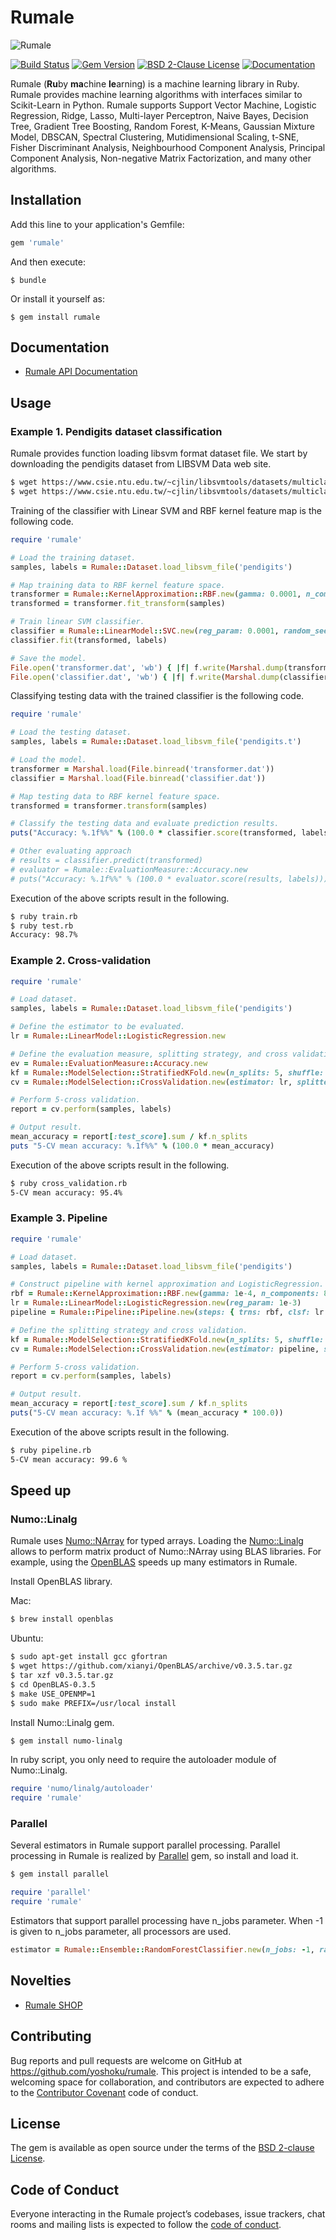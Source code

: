 # Rumale

![Rumale](https://dl.dropboxusercontent.com/s/joxruk2720ur66o/rumale_header_400.png)

[![Build Status](https://github.com/yoshoku/rumale/workflows/build/badge.svg)](https://github.com/yoshoku/rumale/actions?query=workflow%3Abuild)
[![Gem Version](https://badge.fury.io/rb/rumale.svg)](https://badge.fury.io/rb/rumale)
[![BSD 2-Clause License](https://img.shields.io/badge/License-BSD%202--Clause-orange.svg)](https://github.com/yoshoku/rumale/blob/master/LICENSE.txt)
[![Documentation](https://img.shields.io/badge/api-reference-blue.svg)](https://yoshoku.github.io/rumale/doc/)

Rumale (**Ru**by **ma**chine **le**arning) is a machine learning library in Ruby.
Rumale provides machine learning algorithms with interfaces similar to Scikit-Learn in Python.
Rumale supports Support Vector Machine,
Logistic Regression, Ridge, Lasso,
Multi-layer Perceptron,
Naive Bayes, Decision Tree, Gradient Tree Boosting, Random Forest,
K-Means, Gaussian Mixture Model, DBSCAN, Spectral Clustering,
Mutidimensional Scaling, t-SNE,
Fisher Discriminant Analysis, Neighbourhood Component Analysis,
Principal Component Analysis, Non-negative Matrix Factorization,
and many other algorithms.

## Installation

Add this line to your application's Gemfile:

```ruby
gem 'rumale'
```

And then execute:

    $ bundle

Or install it yourself as:

    $ gem install rumale

## Documentation

- [Rumale API Documentation](https://yoshoku.github.io/rumale/doc/)

## Usage

### Example 1. Pendigits dataset classification

Rumale provides function loading libsvm format dataset file.
We start by downloading the pendigits dataset from LIBSVM Data web site.

```bash
$ wget https://www.csie.ntu.edu.tw/~cjlin/libsvmtools/datasets/multiclass/pendigits
$ wget https://www.csie.ntu.edu.tw/~cjlin/libsvmtools/datasets/multiclass/pendigits.t
```

Training of the classifier with Linear SVM and RBF kernel feature map is the following code.

```ruby
require 'rumale'

# Load the training dataset.
samples, labels = Rumale::Dataset.load_libsvm_file('pendigits')

# Map training data to RBF kernel feature space.
transformer = Rumale::KernelApproximation::RBF.new(gamma: 0.0001, n_components: 1024, random_seed: 1)
transformed = transformer.fit_transform(samples)

# Train linear SVM classifier.
classifier = Rumale::LinearModel::SVC.new(reg_param: 0.0001, random_seed: 1)
classifier.fit(transformed, labels)

# Save the model.
File.open('transformer.dat', 'wb') { |f| f.write(Marshal.dump(transformer)) }
File.open('classifier.dat', 'wb') { |f| f.write(Marshal.dump(classifier)) }
```

Classifying testing data with the trained classifier is the following code.

```ruby
require 'rumale'

# Load the testing dataset.
samples, labels = Rumale::Dataset.load_libsvm_file('pendigits.t')

# Load the model.
transformer = Marshal.load(File.binread('transformer.dat'))
classifier = Marshal.load(File.binread('classifier.dat'))

# Map testing data to RBF kernel feature space.
transformed = transformer.transform(samples)

# Classify the testing data and evaluate prediction results.
puts("Accuracy: %.1f%%" % (100.0 * classifier.score(transformed, labels)))

# Other evaluating approach
# results = classifier.predict(transformed)
# evaluator = Rumale::EvaluationMeasure::Accuracy.new
# puts("Accuracy: %.1f%%" % (100.0 * evaluator.score(results, labels)))
```

Execution of the above scripts result in the following.

```bash
$ ruby train.rb
$ ruby test.rb
Accuracy: 98.7%
```

### Example 2. Cross-validation

```ruby
require 'rumale'

# Load dataset.
samples, labels = Rumale::Dataset.load_libsvm_file('pendigits')

# Define the estimator to be evaluated.
lr = Rumale::LinearModel::LogisticRegression.new

# Define the evaluation measure, splitting strategy, and cross validation.
ev = Rumale::EvaluationMeasure::Accuracy.new
kf = Rumale::ModelSelection::StratifiedKFold.new(n_splits: 5, shuffle: true, random_seed: 1)
cv = Rumale::ModelSelection::CrossValidation.new(estimator: lr, splitter: kf, evaluator: ev)

# Perform 5-cross validation.
report = cv.perform(samples, labels)

# Output result.
mean_accuracy = report[:test_score].sum / kf.n_splits
puts "5-CV mean accuracy: %.1f%%" % (100.0 * mean_accuracy)
```

Execution of the above scripts result in the following.

```bash
$ ruby cross_validation.rb
5-CV mean accuracy: 95.4%
```

### Example 3. Pipeline

```ruby
require 'rumale'

# Load dataset.
samples, labels = Rumale::Dataset.load_libsvm_file('pendigits')

# Construct pipeline with kernel approximation and LogisticRegression.
rbf = Rumale::KernelApproximation::RBF.new(gamma: 1e-4, n_components: 800, random_seed: 1)
lr = Rumale::LinearModel::LogisticRegression.new(reg_param: 1e-3)
pipeline = Rumale::Pipeline::Pipeline.new(steps: { trns: rbf, clsf: lr })

# Define the splitting strategy and cross validation.
kf = Rumale::ModelSelection::StratifiedKFold.new(n_splits: 5, shuffle: true, random_seed: 1)
cv = Rumale::ModelSelection::CrossValidation.new(estimator: pipeline, splitter: kf)

# Perform 5-cross validation.
report = cv.perform(samples, labels)

# Output result.
mean_accuracy = report[:test_score].sum / kf.n_splits
puts("5-CV mean accuracy: %.1f %%" % (mean_accuracy * 100.0))
```

Execution of the above scripts result in the following.

```bash
$ ruby pipeline.rb
5-CV mean accuracy: 99.6 %
```

## Speed up

### Numo::Linalg
Rumale uses [Numo::NArray](https://github.com/ruby-numo/numo-narray) for typed arrays.
Loading the [Numo::Linalg](https://github.com/ruby-numo/numo-linalg) allows to perform matrix product of Numo::NArray using BLAS libraries.
For example, using the [OpenBLAS](https://github.com/xianyi/OpenBLAS) speeds up many estimators in Rumale.

Install OpenBLAS library.

Mac:

```bash
$ brew install openblas
```

Ubuntu:

```bash
$ sudo apt-get install gcc gfortran
$ wget https://github.com/xianyi/OpenBLAS/archive/v0.3.5.tar.gz
$ tar xzf v0.3.5.tar.gz
$ cd OpenBLAS-0.3.5
$ make USE_OPENMP=1
$ sudo make PREFIX=/usr/local install
```

Install Numo::Linalg gem.

```bash
$ gem install numo-linalg
```

In ruby script, you only need to require the autoloader module of Numo::Linalg.

```ruby
require 'numo/linalg/autoloader'
require 'rumale'
```

### Parallel
Several estimators in Rumale support parallel processing.
Parallel processing in Rumale is realized by [Parallel](https://github.com/grosser/parallel) gem,
so install and load it.

```bash
$ gem install parallel
```

```ruby
require 'parallel'
require 'rumale'
```

Estimators that support parallel processing have n_jobs parameter.
When -1 is given to n_jobs parameter, all processors are used.

```ruby
estimator = Rumale::Ensemble::RandomForestClassifier.new(n_jobs: -1, random_seed: 1)
```

## Novelties

* [Rumale SHOP](https://suzuri.jp/yoshoku)

## Contributing

Bug reports and pull requests are welcome on GitHub at https://github.com/yoshoku/rumale.
This project is intended to be a safe, welcoming space for collaboration,
and contributors are expected to adhere to the [Contributor Covenant](http://contributor-covenant.org) code of conduct.

## License

The gem is available as open source under the terms of the [BSD 2-clause License](https://opensource.org/licenses/BSD-2-Clause).

## Code of Conduct

Everyone interacting in the Rumale project’s codebases, issue trackers,
chat rooms and mailing lists is expected to follow the [code of conduct](https://github.com/yoshoku/Rumale/blob/master/CODE_OF_CONDUCT.md).
